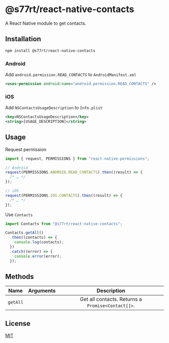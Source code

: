 # @s77rt/react-native-contacts

A React Native module to get contacts.

## Installation

```bash
npm install @s77rt/react-native-contacts
```

### Android

Add `android.permission.READ_CONTACTS` to `AndroidManifest.xml`

```xml
<uses-permission android:name="android.permission.READ_CONTACTS" />
```

### iOS

Add `NSContactsUsageDescription` to `Info.plist`

```xml
<key>NSContactsUsageDescription</key>
<string>[USAGE_DESCRIPTION]</string>
```

## Usage

Request permission

```jsx
import { request, PERMISSIONS } from "react-native-permissions";

// Android
request(PERMISSIONS.ANDROID.READ_CONTACTS).then((result) => {
  /* … */
});

// iOS
request(PERMISSIONS.IOS.CONTACTS).then((result) => {
  /* … */
});
```

Use `Contacts`

```jsx
import Contacts from "@s77rt/react-native-contacts";

Contacts.getAll()
  .then((contacts) => {
    console.log(contacts);
  })
  .catch((error) => {
    console.error(error);
  });
```

## Methods

|   Name   | Arguments |                    Description                    |
| :------: | :-------: | :-----------------------------------------------: |
| `getAll` |           | Get all contacts. Returns a `Promise<Contact[]>`. |

## License

[MIT](LICENSE)
